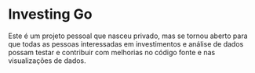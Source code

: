 # Investing Go

Este é um projeto pessoal que nasceu privado, mas se tornou aberto para que todas as pessoas interessadas em investimentos e análise de dados possam testar e contribuir com melhorias no código fonte e nas visualizações de dados.